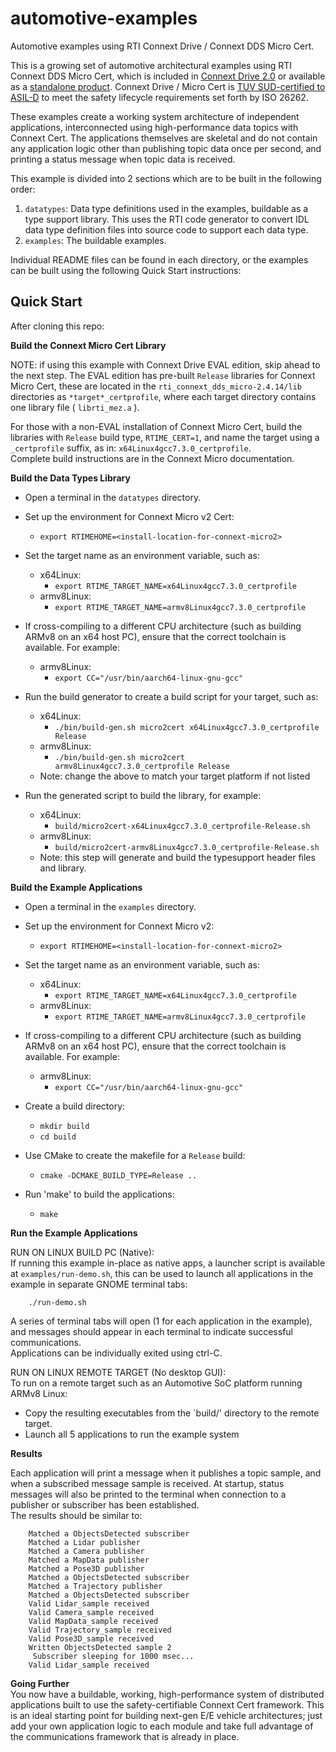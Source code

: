 # automotive-examples
Automotive examples using RTI Connext Drive / Connext DDS Micro Cert.

This is a growing set of automotive architectural examples using RTI Connext DDS Micro Cert, 
which is included in [Connext Drive 2.0](https://www.rti.com/drive) or available as a
[standalone product](https://www.rti.com/products/connext-dds-cert).
Connext Drive / Micro Cert is [TUV SUD-certified to ASIL-D](https://www.rti.com/hubfs/_Products/Connext%20Drive/TUV_SUD_2022_26262_Certificate-Full.png) 
to meet the safety lifecycle requirements set forth by ISO 26262.

These examples create a working system architecture of independent applications, 
interconnected using high-performance data topics with Connext Cert.
The applications themselves are skeletal and do not contain any application logic
other than publishing topic data once per second, and printing a status message
when topic data is received.

This example is divided into 2 sections which are to be built in the following order:

 1. `datatypes`: Data type definitions used in the examples, buildable as a type support library.  This uses the RTI code generator to convert IDL data type definition files into source code to support each data type.
 2. `examples`: The buildable examples.
 
Individual README files can be found in each directory, or the examples can be built using the following Quick Start instructions:

## Quick Start

After cloning this repo:

**Build the Connext Micro Cert Library**

NOTE: if using this example with Connext Drive EVAL edition, skip ahead to the next step.
The EVAL edition has pre-built `Release` libraries for Connext Micro Cert, these are located
in the `rti_connext_dds_micro-2.4.14/lib` directories as `*target*_certprofile`, where each
target directory contains one library file ( `librti_mez.a` ).

For those with a non-EVAL installation of Connext Micro Cert, build the libraries with
`Release` build type, `RTIME_CERT=1`, and name the target using a `_certprofile` suffix,
as in: `x64Linux4gcc7.3.0_certprofile`.  
Complete build instructions are in the Connext Micro documentation.


**Build the Data Types Library**

- Open a terminal in the `datatypes` directory.
- Set up the environment for Connext Micro v2 Cert:
    - `export RTIMEHOME=<install-location-for-connext-micro2>`
- Set the target name as an environment variable, such as:
    - x64Linux:
        - `export RTIME_TARGET_NAME=x64Linux4gcc7.3.0_certprofile`
    - armv8Linux:
        - `export RTIME_TARGET_NAME=armv8Linux4gcc7.3.0_certprofile`

- If cross-compiling to a different CPU architecture (such as building ARMv8 on an x64 host PC), ensure that the correct toolchain is available.  For example:
    - armv8Linux:
        - `export CC="/usr/bin/aarch64-linux-gnu-gcc"`

- Run the build generator to create a build script for your target, such as:
    - x64Linux:
        - `./bin/build-gen.sh micro2cert x64Linux4gcc7.3.0_certprofile Release`
    - armv8Linux:
        - `./bin/build-gen.sh micro2cert armv8Linux4gcc7.3.0_certprofile Release`
    - Note: change the above to match your target platform if not listed

- Run the generated script to build the library, for example:
    - x64Linux:
        - `build/micro2cert-x64Linux4gcc7.3.0_certprofile-Release.sh`
    - armv8Linux:
        - `build/micro2cert-armv8Linux4gcc7.3.0_certprofile-Release.sh`
    - Note: this step will generate and build the typesupport header files and library.


**Build the Example Applications**

- Open a terminal in the `examples` directory.

- Set up the environment for Connext Micro v2:
    - `export RTIMEHOME=<install-location-for-connext-micro2>`

- Set the target name as an environment variable, such as:
    - x64Linux:
        - `export RTIME_TARGET_NAME=x64Linux4gcc7.3.0_certprofile`
    - armv8Linux:
        - `export RTIME_TARGET_NAME=armv8Linux4gcc7.3.0_certprofile`

- If cross-compiling to a different CPU architecture (such as building ARMv8 on an x64 host PC), ensure that the correct toolchain is available.  For example:
    - armv8Linux:
        - `export CC="/usr/bin/aarch64-linux-gnu-gcc"`

- Create a build directory:
    - `mkdir build`
    - `cd build`

- Use CMake to create the makefile for a `Release` build:
    - `cmake -DCMAKE_BUILD_TYPE=Release ..`

- Run 'make' to build the applications:
    - `make`


**Run the Example Applications**

RUN ON LINUX BUILD PC (Native):  
If running this example in-place as native apps, a launcher script is available at `examples/run-demo.sh`,
this can be used to launch all applications in the example in separate GNOME terminal tabs:

```
    ./run-demo.sh
```
A series of terminal tabs will open (1 for each application in the example), 
and messages should appear in each terminal to indicate successful communications.  
Applications can be individually exited using ctrl-C.

RUN ON LINUX REMOTE TARGET (No desktop GUI):  
To run on a remote target such as an Automotive SoC platform running ARMv8 Linux:  

- Copy the resulting executables from the `build/<target>' directory to the remote target.
- Launch all 5 applications to run the example system


**Results**

Each application will print a message when it publishes a topic sample, and when a 
subscribed message sample is received.   At startup, status messages will also be 
printed to the terminal when connection to a publisher or subscriber has been established.  
The results should be similar to:

```
    Matched a ObjectsDetected subscriber
    Matched a Lidar publisher
    Matched a Camera publisher
    Matched a MapData publisher
    Matched a Pose3D publisher
    Matched a ObjectsDetected subscriber
    Matched a Trajectory publisher
    Matched a ObjectsDetected subscriber
    Valid Lidar_sample received
    Valid Camera_sample received
    Valid MapData_sample received
    Valid Trajectory_sample received
    Valid Pose3D_sample received
    Written ObjectsDetected sample 2
     Subscriber sleeping for 1000 msec...
    Valid Lidar_sample received
```

**Going Further**  
You now have a buildable, working, high-performance system of distributed applications
built to use the safety-certifiable Connext Cert framework.
This is an ideal starting point for building next-gen E/E vehicle architectures;
just add your own application logic to each module and take full advantage of the
communications framework that is already in place.
